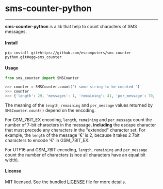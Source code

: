 # sms-counter-python
----

**sms-counter-python** is a lib that help to count characters of SMS messages.

#### Install
```
pip install git+https://github.com/escomputers/sms-counter-python.git#egg=sms_counter
```

#### Usage
```python
from sms_counter import SMSCounter

>>> counter = SMSCounter.count('ǂ some-string-to-be-counted ')
>>> counter
>>> {'length': 29, 'messages': 1, 'remaining': 41, 'per_message': 70, 'encoding': 'UTF16'}
```

The meaning of the `length`, `remaining` and `per_message` values returned by `SMSCounter.count()` depend on the encoding. 

For GSM_7BIT_EX encoding, `length`, `remaining` and `per_message` count the number of 7-bit characters in the message, __including__ the escape character that must precede any characters in the "extended" character set. For example, the `length` of the message '€' is 2, because it takes 2 7bit characters to encode '€' in GSM_7BIT_EX.

For UTF16 and GSM_7BIT encoding, `length`, `remaining` and `per_message` count the number of characters (since all characters have an equal bit width).

#### License
MIT licensed. See the bundled [LICENSE](LICENSE) file for more details.
